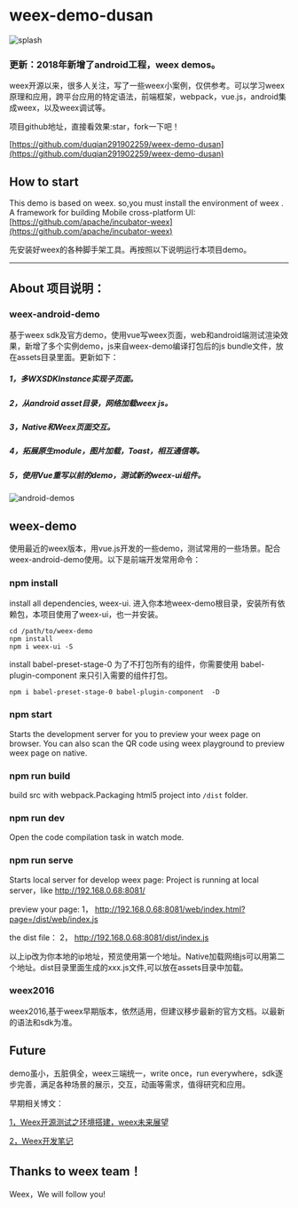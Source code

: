 # weex-demo-dusan
![splash](https://github.com/duqian291902259/weex-demo-dusan/blob/master/screenshot/weex-demo-dusan.gif)

### 更新：2018年新增了android工程，weex demos。
weex开源以来，很多人关注，写了一些weex小案例，仅供参考。可以学习weex原理和应用，跨平台应用的特定语法，前端框架，webpack，vue.js，android集成weex，以及weex调试等。

项目github地址，直接看效果:star，fork一下吧！

[https://github.com/duqian291902259/weex-demo-dusan](https://github.com/duqian291902259/weex-demo-dusan)


## How to start
This demo is based on weex.
so,you must install the environment of weex .
A framework for building Mobile cross-platform UI: [https://github.com/apache/incubator-weex](https://github.com/apache/incubator-weex)

先安装好weex的各种脚手架工具。再按照以下说明运行本项目demo。

---

## About 项目说明：
### weex-android-demo

基于weex sdk及官方demo，使用vue写weex页面，web和android端测试渲染效果，新增了多个实例demo，js来自weex-demo编译打包后的js bundle文件，放在assets目录里面。更新如下：

##### 1，多WXSDKInstance实现子页面。

##### 2，从android asset目录，网络加载weex js。

##### 3，Native和Weex页面交互。

##### 4，拓展原生module，图片加载，Toast，相互通信等。

##### 5，使用Vue重写以前的demo，测试新的weex-ui组件。
![android-demos](https://github.com/duqian291902259/weex-demo-dusan/blob/master/weex-android-demo/release/weex-android-demos.jpeg)

## weex-demo
使用最近的weex版本，用vue.js开发的一些demo，测试常用的一些场景。配合weex-android-demo使用。以下是前端开发常用命令：

### npm install

install all dependencies, weex-ui.
进入你本地weex-demo根目录，安装所有依赖包，本项目使用了weex-ui，也一并安装。

```
cd /path/to/weex-demo 
npm install
npm i weex-ui -S
```
install babel-preset-stage-0
为了不打包所有的组件，你需要使用 babel-plugin-component 来只引入需要的组件打包。

``` 
npm i babel-preset-stage-0 babel-plugin-component  -D
```

### npm start

Starts the development server for you to preview your weex page on browser.
You can also scan the QR code using weex playground to preview weex page on native.

### npm run build

build src with webpack.Packaging html5 project into `/dist` folder.

### npm run dev

Open the code compilation task in watch mode.

### npm run serve

Starts local server for develop weex page:
Project is running at local server，like http://192.168.0.68:8081/

preview your page:
1， http://192.168.0.68:8081/web/index.html?page=/dist/web/index.js

the dist file：
2， http://192.168.0.68:8081/dist/index.js

以上ip改为你本地的ip地址，预览使用第一个地址。Native加载网络js可以用第二个地址。dist目录里面生成的xxx.js文件,可以放在assets目录中加载。

### weex2016
weex2016,基于weex早期版本，依然适用，但建议移步最新的官方文档。以最新的语法和sdk为准。


## Future 
demo虽小，五脏俱全，weex三端统一，write once，run everywhere，sdk逐步完善，满足各种场景的展示，交互，动画等需求，值得研究和应用。

早期相关博文：

[1，Weex开源测试之环境搭建，weex未来展望](http://blog.csdn.net/dzsw0117/article/details/51702319)

[2，Weex开发笔记](http://blog.csdn.net/dzsw0117/article/details/51773175)


## Thanks to weex team！
Weex，We will follow you!